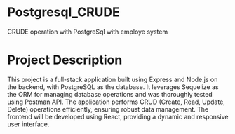 # Postgresql_CRUDE
CRUDE operation with PostgreSql with employe system

# Project Description
This project is a full-stack application built using Express and Node.js on the backend, with PostgreSQL as the database. It leverages Sequelize as the ORM for managing database operations and was thoroughly tested using Postman API. The application performs CRUD (Create, Read, Update, Delete) operations efficiently, ensuring robust data management. The frontend will be developed using React, providing a dynamic and responsive user interface.
